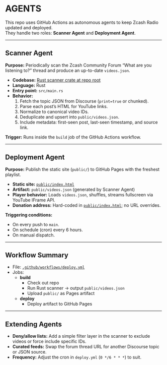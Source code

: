 # AGENTS

This repo uses GitHub Actions as autonomous agents to keep Zcash Radio updated and deployed.  
They handle two roles: **Scanner Agent** and **Deployment Agent**.

---

## Scanner Agent

**Purpose:** Periodically scan the Zcash Community Forum “What are you listening to?” thread and produce an up-to-date `videos.json`.

 - **Codebase:** [Rust scanner crate at repo root](./)
- **Language:** Rust
- **Entry point:** `src/main.rs`
- **Behavior:**
  1. Fetch the topic JSON from Discourse (`print=true` or chunked).
  2. Parse each post’s HTML for YouTube links.
  3. Normalize to canonical video IDs.
  4. Deduplicate and upsert into `public/videos.json`.
  5. Include metadata: first-seen post, last-seen timestamp, and source link.

**Trigger:** Runs inside the `build` job of the GitHub Actions workflow.

---

## Deployment Agent

**Purpose:** Publish the static site (`public/`) to GitHub Pages with the freshest playlist.

- **Static site:** [`public/index.html`](./public/index.html)
- **Artifact:** `public/videos.json` (generated by Scanner Agent)
- **Player behavior:** Loads `videos.json`, shuffles, streams fullscreen via YouTube IFrame API.
- **Donation address:** Hard-coded in [`public/index.html`](./public/index.html); no URL overrides.

**Triggering conditions:**
- On every push to `main`.
- On schedule (cron) every 6 hours.
- On manual dispatch.

---

## Workflow Summary

- File: [`.github/workflows/deploy.yml`](.github/workflows/deploy.yml)
- Jobs:
  - **build**
    - Check out repo
    - Run Rust scanner → output `public/videos.json`
    - Upload `public/` as Pages artifact
  - **deploy**
    - Deploy artifact to GitHub Pages

---

## Extending Agents

- **Deny/allow lists:** Add a simple filter layer in the scanner to exclude videos or force include specific IDs.
- **Curated feeds:** Swap the forum thread URL for another Discourse topic or JSON source.
- **Frequency:** Adjust the cron in `deploy.yml` (`0 */6 * * *`) to suit.

